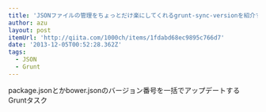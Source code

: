 ```yaml
---
title: 'JSONファイルの管理をちょっとだけ楽にしてくれるgrunt-sync-versionを紹介するよ - Qiita [キータ]'
author: azu
layout: post
itemUrl: 'http://qiita.com/1000ch/items/1fdabd68ec9895c766d7'
date: '2013-12-05T00:52:28.362Z'
tags:
  - JSON
  - Grunt
---
```

package.jsonとかbower.jsonのバージョン番号を一括でアップデートするGruntタスク

